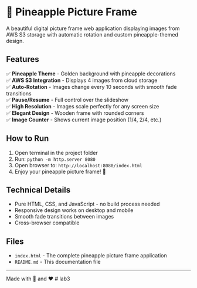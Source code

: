 # 🍍 Pineapple Picture Frame

A beautiful digital picture frame web application displaying images from AWS S3 storage with automatic rotation and custom pineapple-themed design.

## Features

✅ **Pineapple Theme** - Golden background with pineapple decorations  
✅ **AWS S3 Integration** - Displays 4 images from cloud storage  
✅ **Auto-Rotation** - Images change every 10 seconds with smooth fade transitions  
✅ **Pause/Resume** - Full control over the slideshow  
✅ **High Resolution** - Images scale perfectly for any screen size  
✅ **Elegant Design** - Wooden frame with rounded corners  
✅ **Image Counter** - Shows current image position (1/4, 2/4, etc.)

## How to Run

1. Open terminal in the project folder
2. Run: `python -m http.server 8080`
3. Open browser to: `http://localhost:8080/index.html`
4. Enjoy your pineapple picture frame! 🍍

## Technical Details

- Pure HTML, CSS, and JavaScript - no build process needed
- Responsive design works on desktop and mobile
- Smooth fade transitions between images
- Cross-browser compatible

## Files

- `index.html` - The complete pineapple picture frame application
- `README.md` - This documentation file

---

Made with 🍍 and ❤️
#   l a b 3  
 